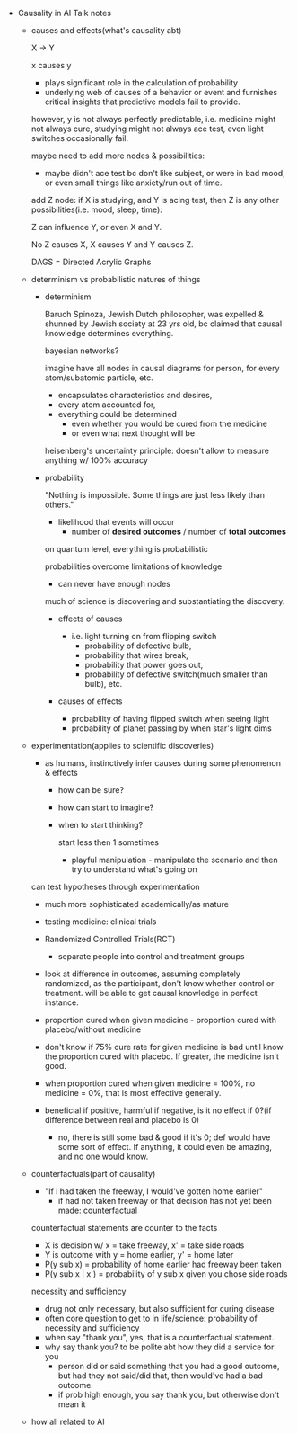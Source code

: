 -   Causality in AI Talk notes
    -   causes and effects(what's causality abt)
        
        X → Y
        
        x causes y
        
        -   plays significant role in the calculation of probability
        -   underlying web of causes of a behavior or event and furnishes critical insights that predictive models fail to provide.
        
        however, y is not always perfectly predictable, i.e. medicine might not always cure, studying might not always ace test, even light switches occasionally fail.
        
        maybe need to add more nodes & possibilities:
        
        -   maybe didn't ace test bc don't like subject, or were in bad mood, or even small things like anxiety/run out of time.
        
        add Z node: if X is studying, and Y is acing test, then Z is any other possibilities(i.e. mood, sleep, time):
        
        Z can influence Y, or even X and Y.
        
        No Z causes X, X causes Y and Y causes Z.
        
        DAGS = Directed Acrylic Graphs
        
    -   determinism vs probabilistic natures of things
        
        -   determinism
            
            Baruch Spinoza, Jewish Dutch philosopher, was expelled & shunned by Jewish society at 23 yrs old, bc claimed that causal knowledge determines everything.
            
            bayesian networks?
            
            imagine have all nodes in causal diagrams for person, for every atom/subatomic particle, etc.
            
            -   encapsulates characteristics and desires,
            -   every atom accounted for,
            -   everything could be determined
                -   even whether you would be cured from the medicine
                -   or even what next thought will be
            
            heisenberg's uncertainty principle: doesn't allow to measure anything w/ 100% accuracy
            
        -   probability
            
            "Nothing is impossible. Some things are just less likely than others."
            
            -   likelihood that events will occur
                -   number of **desired outcomes** / number of **total outcomes**
            
            on quantum level, everything is probabilistic
            
            probabilities overcome limitations of knowledge
            
            -   can never have enough nodes
            
            much of science is discovering and substantiating the discovery.
            
            -   effects of causes
                
                -   i.e. light turning on from flipping switch
                    -   probability of defective bulb,
                    -   probability that wires break,
                    -   probability that power goes out,
                    -   probability of defective switch(much smaller than bulb), etc.
            -   causes of effects
                
                -   probability of having flipped switch when seeing light
                -   probability of planet passing by when star's light dims
    -   experimentation(applies to scientific discoveries)
        
        -   as humans, instinctively infer causes during some phenomenon & effects
            -   how can be sure?
                
            -   how can start to imagine?
                
            -   when to start thinking?
                
                start less then 1 sometimes
                
                -   playful manipulation - manipulate the scenario and then try to understand what's going on
        
        can test hypotheses through experimentation
        
        -   much more sophisticated academically/as mature
            
        -   testing medicine: clinical trials
            
        -   Randomized Controlled Trials(RCT)
            
            -   separate people into control and treatment groups
        -   look at difference in outcomes, assuming completely randomized, as the participant, don't know whether control or treatment. will be able to get causal knowledge in perfect instance.
            
        -   proportion cured when given medicine - proportion cured with placebo/without medicine
            
        -   don't know if 75% cure rate for given medicine is bad until know the proportion cured with placebo. If greater, the medicine isn't good.
            
        -   when proportion cured when given medicine = 100%, no medicine = 0%, that is most effective generally.
            
        -   beneficial if positive, harmful if negative, is it no effect if 0?(if difference between real and placebo is 0)
            
            -   no, there is still some bad & good if it's 0; def would have some sort of effect. If anything, it could even be amazing, and no one would know.
    -   counterfactuals(part of causality)
        
        -   "If i had taken the freeway, I would've gotten home earlier"
            -   if had not taken freeway or that decision has not yet been made: counterfactual
        
        counterfactual statements are counter to the facts
        
        -   X is decision w/ x = take freeway, x' = take side roads
        -   Y is outcome with y = home earlier, y' = home later
        -   P(y sub x) = probability of home earlier had freeway been taken
        -   P(y sub x | x') = probability of y sub x given you chose side roads
        
        necessity and sufficiency
        
        -   drug not only necessary, but also sufficient for curing disease
        -   often core question to get to in life/science: probability of necessity and sufficiency
        -   when say "thank you", yes, that is a counterfactual statement.
        -   why say thank you? to be polite abt how they did a service for you
            -   person did or said something that you had a good outcome, but had they not said/did that, then would've had a bad outcome.
            -   if prob high enough, you say thank you, but otherwise don't mean it
    -   how all related to AI